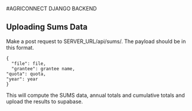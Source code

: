 #AGRICONNECT DJANGO BACKEND

## Uploading Sums Data
Make a post request to SERVER_URL/api/sums/. The payload should be in this format. 

```
{
  "file": file,
  "grantee": grantee name,
"quota": quota,
"year": year
}
```

This will compute the SUMS data, annual totals and cumulative totals and upload the results to supabase.
